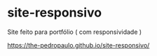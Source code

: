 # site-responsivo

Site feito para portfólio ( com responsividade )

https://the-pedropaulo.github.io/site-responsivo/
